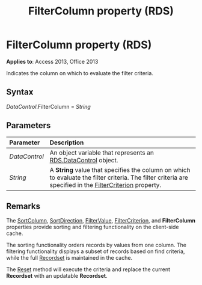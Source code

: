 ﻿---
title: FilterColumn property (RDS)
TOCTitle: FilterColumn property (RDS)
ms:assetid: fb5d9f23-b62a-8131-d6ff-8b7ed8bb825c
ms:mtpsurl: https://msdn.microsoft.com/library/JJ250287(v=office.15)
ms:contentKeyID: 48548868
ms.date: 09/18/2015
mtps_version: v=office.15
---

# FilterColumn property (RDS)

**Applies to**: Access 2013, Office 2013

Indicates the column on which to evaluate the filter criteria.

## Syntax

*DataControl*.FilterColumn = *String*

## Parameters

|Parameter|Description|
|:--------|:----------|
|*DataControl* |An object variable that represents an [RDS.DataControl](datacontrol-object-rds.md) object.|
|*String* |A **String** value that specifies the column on which to evaluate the filter criteria. The filter criteria are specified in the [FilterCriterion](filtercriterion-property-rds.md) property.|

## Remarks

The [SortColumn](sortcolumn-property-rds.md), [SortDirection](sortdirection-property-rds.md), [FilterValue](filtervalue-property-rds.md), [FilterCriterion](filtercriterion-property-rds.md), and **FilterColumn** properties provide sorting and filtering functionality on the client-side cache. 

The sorting functionality orders records by values from one column. The filtering functionality displays a subset of records based on find criteria, while the full [Recordset](recordset-object-ado.md) is maintained in the cache. 

The [Reset](reset-method-rds.md) method will execute the criteria and replace the current **Recordset** with an updatable **Recordset**.

